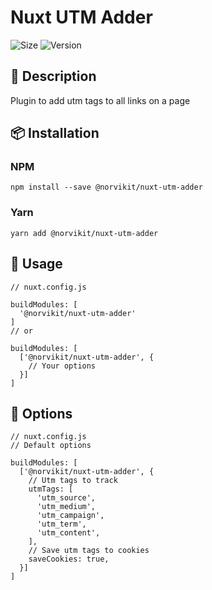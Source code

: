 # Nuxt UTM Adder
![Size](https://img.shields.io/bundlephobia/minzip/@norvikit/nuxt-utm-adder)
![Version](https://img.shields.io/npm/v/@norvikit/nuxt-utm-adder)

## 📃 Description
Plugin to add utm tags to all links on a page

## 📦 Installation

### NPM

`npm install --save @norvikit/nuxt-utm-adder`

### Yarn

`yarn add @norvikit/nuxt-utm-adder`

## 🚀 Usage

```
// nuxt.config.js

buildModules: [
  '@norvikit/nuxt-utm-adder'
]
// or

buildModules: [
  ['@norvikit/nuxt-utm-adder', {
    // Your options
  }]
]
```

## 🔧 Options

```
// nuxt.config.js
// Default options

buildModules: [
  ['@norvikit/nuxt-utm-adder', {
    // Utm tags to track
    utmTags: [
      'utm_source',
      'utm_medium',
      'utm_campaign',
      'utm_term',
      'utm_content',
    ],
    // Save utm tags to cookies
    saveCookies: true,
  }]
]
```